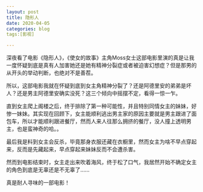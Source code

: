 ```yaml
---
layout: post
title: 隐形人
date: 2020-04-05
categories: blog
tags:[影视]

---
```



深夜看了电影《隐形人》，《使女的故事》主角Moss女士这部电影里演的真是让我一度怀疑到底是真有人加害她还是她有精神分裂症或者被迫害幻想症？但是那男的从开头的举动判断，也绝对不是善茬。

所以，这部电影我就在怀疑到底到女主角精神分裂了？还是阿德里安的弟弟是坏人？还是男主阿德里安确实没死？这三个倾向中摇摆不定，看得一惊一乍。

直到女主爬上阁楼之后，终于排除了第一种可能性，并且特别同情女主的妹妹，好惨一妹妹。其实现在回顾下，女主能顺利逃出男主家的原因主要就是男主跟进了面包车，所以才能顺利跟进餐厅，然而人来人往那么拥挤的餐厅，没人撞上透明男主，也是蛮神奇的哈。。

最后我是料到女主会反杀，毕竟那身衣服还藏在衣橱里，然而女主为啥不早点穿起来，反而是先藏起来，早点穿起来妹妹反而不会遭杀害。

然而到电影结束时，女主走出来吹着海风，终于松了口气，我居然开始不确定女主的角色到底是无辜还是不无辜了……

真是耐人寻味的一部电影！
